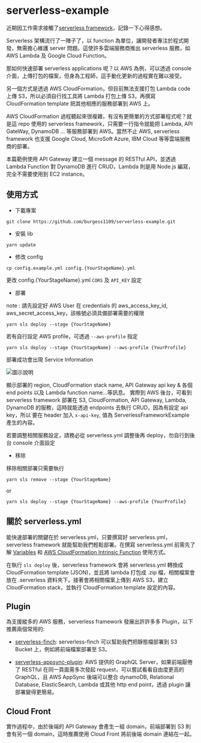 # serverless-example
近期因工作需求接觸了[serverless framework](https://serverless.com/framework/)，記錄一下心得感想。

Serverless 架構流行了一陣子了，以 function 為單位，讓開發者專注於程式開發，無需擔心維護 server 問題。這使許多雲端服務商推出 serverless 服務，如 AWS Lambda 及 Google Cloud Function。

那如何快速部署 serverless applications 呢？以 AWS 為例，可以透過 console 介面，上傳打包的檔案，但身為工程師，這手動化更新的過程實在難以接受。

另一個方式是透過 AWS CloudFormation，但目前無法支援打包 Lambda code 上傳 S3，所以必須自行找工具將 Lambda 打包上傳 S3，再撰寫 CloudFormation template 把其他相應的服務部署到 AWS 上。

AWS CloudFormation 過程聽起來很複雜，有沒有更簡單的方式部署程式呢？就是這 repo 使用的 serverless framework，只需要一行指令就能把 Lambda, API GateWay, DynamoDB‎ ... 等服務部署到 AWS。當然不止 AWS, serverless framework 也支援 Google Cloud, MicroSoft Azure, IBM Cloud 等等雲端服務商的部署。

本篇範例使用 API Gateway 建立一個 message 的 RESTful API，並透過 Lambda Function 對 DynamoDB‎ 進行 CRUD，Lambda 則是用 Node.js 編寫，完全不需要使用到 EC2 instance。

## 使用方式

- 下載專案
```
git clone https://github.com/burgess1109/serverless-example.git
```

- 安裝 lib
```
yarn update
```

- 修改 config
```
cp config.example.yml config.{YourStageName}.yml
```

更改 config.{YourStageName}.yml `CORS` 及 `API_KEY` 設定


- 部署

note : 請先設定好 AWS User 在 credentials 的 aws_access_key_id, aws_secret_access_key，該帳號必須具備部署需要的權限

```
yarn sls deploy --stage {YourStageName}
```

若有自行設定 AWS profile，可透過 `--aws-profile` 指定
```
yarn sls deploy --stage {YourStageName} --aws-profile {YourProfile}
```

部署成功會出現 Service Information


![圖示說明](https://github.com/burgess1109/serverless-example/blob/master/example1.png) 

顯示部署的 region, CloudFormation stack name, API Gateway api key & 各個 end points 以及 Lambda function name...等訊息。
實際到 AWS 後台，可看到 serverless framework 部署在 S3, CloudFormation, API Gateway, Lambda, DynamoDB‎ 的服務，這時就能透過 endpoints 去執行 CRUD，因為有設定 api key，所以 要在 header 加入 `x-api-key`, 值為 ServerlessFrameworkExample 產生的內容。


若要調整相關服務設定，請務必從 serverless.yml 調整後再 deploy，勿自行到後台 console 介面設定

- 移除

移除相關部署只需要執行

```
yarn sls remove --stage {YourStageName}
```
or

```
yarn sls deploy --stage {YourStageName} --aws-profile {YourProfile}
```

## 關於 serverless.yml

能快速部署的關鍵在於 serverless.yml，只要撰寫好 serverless.yml，serverless framework 就能幫助我們輕鬆部署。在撰寫 serverless.yml 前需先了解 [Variables](https://serverless.com/framework/docs/providers/aws/guide/variables) 和 [AWS CloudFormation Intrinsic Function](https://docs.aws.amazon.com/en_us/AWSCloudFormation/latest/UserGuide/intrinsic-function-reference.html) 使用方式。

在執行 `sls deploy` 後，serverless framework 會將 serverless.yml 轉換成 CloudFormation template (JSON)，並且將 lambda 打包成 .zip 檔，相關檔案會放在 .serverless 資料夾下。接著會將相關檔案上傳到 AWS S3，建立 CloudFormation stack，並執行 CloudFormation template 設定的內容。

## Plugin

為支援縱多的 AWS 服務，serverless framework 發展出許許多多 Plugin，以下推薦兩個常用的:

- [serverless-finch](https://github.com/fernando-mc/serverless-finch): serverless-finch 可以幫助我們把靜態檔部署到 S3 Bucket 上，例如將前端檔案部署至 S3。

- [serverless-appsync-plugin](https://github.com/sid88in/serverless-appsync-plugin): AWS 提供的 GraphQL Server，如果前端厭倦了 RESTful 在同一頁面需多次發起 request，可以嘗試看看自由度更高的 GraphQL，且 AWS AppSync 後端可以整合 dynamoDB, Relational Database, ElasticSearch, Lambda 或其他 http end point，透過 plugin 讓部署變得更簡易。

## Cloud Front

實作過程中，由於後端的 API Gateway 會產生一組 domain，前端部署到 S3 則會有另一個 domain，這時推薦使用 Cloud Front 將前後端 domain 連結在一起。
